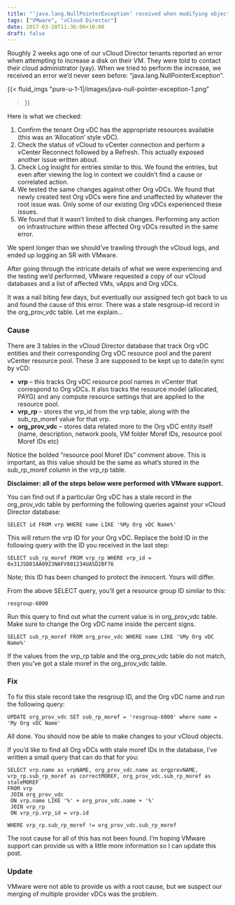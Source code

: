 ```yaml
---
title: "‘java.lang.NullPointerException’ received when modifying objects in vCloud Director"
tags: ["VMware", "vCloud Director"]
date: 2017-03-20T11:36:00+10:00
draft: false
---
```


Roughly 2 weeks ago one of our vCloud Director tenants reported an error when attempting to increase a disk on their VM. They were told to contact their cloud administrator (yay). When we tried to perform the increase, we received an error we’d never seen before: “java.lang.NullPointerException”.

{{< fluid_imgs
  "pure-u-1-1|/images/java-null-pointer-exception-1.png"
>}}

Here is what we checked:

1. Confirm the tenant Org vDC has the appropriate resources available (this was an ‘Allocation’ style vDC).
2. Check the status of vCloud to vCenter connection and perform a vCenter Reconnect followed by a Refresh. This actually exposed another issue written about.
3. Check Log Insight for entries similar to this. We found the entries, but even after viewing the log in context we couldn’t find a cause or correlated action.
4. We tested the same changes against other Org vDCs. We found that newly created test Org vDCs were fine and unaffected by whatever the root issue was. Only some of our existing Org vDCs experienced these issues.
5. We found that it wasn’t limited to disk changes. Performing any action on infrastructure within these affected Org vDCs resulted in the same error.

We spent longer than we should’ve trawling through the vCloud logs, and ended up logging an SR with VMware.

After going through the intricate details of what we were experiencing and the testing we’d performed, VMware requested a copy of our vCloud databases and a list of affected VMs, vApps and Org vDCs.

It was a nail biting few days, but eventually our assigned tech got back to us and found the cause of this error. There was a stale resgroup-id record in the org_prov_vdc table. Let me explain…

### Cause

There are 3 tables in the vCloud Director database that track Org vDC entities and their corresponding Org vDC resource pool and the parent vCenter resource pool. These 3 are supposed to be kept up to date/in sync by vCD:

* __vrp__ – this tracks Org vDC resource pool names in vCenter that correspond to Org vDCs. It also tracks the resource model (allocated, PAYG) and any compute resource settings that are applied to the resource pool.
* __vrp_rp__ – stores the vrp_id from the vrp table, along with the sub_rp_moref value for that vrp.
* __org_prov_vdc__ – stores data related more to the Org vDC entity itself (name, description, network pools, VM folder Moref IDs, resource pool Moref IDs etc)

Notice the bolded “resource pool Moref IDs” comment above. This is important, as this value should be the same as what’s stored in the sub_rp_moref column in the vrp_rp table.

__Disclaimer: all of the steps below were performed with VMware support.__

You can find out if a particular Org vDC has a stale record in the org_prov_vdc table by performing the following queries against your vCloud Director database:

```
SELECT id FROM vrp WHERE name LIKE '%My Org vDC Name%'
```

This will return the vrp ID for your Org vDC. Replace the bold ID in the following query with the ID you received in the last step:

```
SELECT sub_rp_moref FROM vrp_rp WHERE vrp_id = 0x31JSD81AA0923NAFV801234UASD2BF76
```

Note; this ID has been changed to protect the innocent. Yours will differ.

From the above SELECT query, you’ll get a resource group ID similar to this:

```
resgroup-6000
```

Run this query to find out what the current value is in org_prov_vdc table. Make sure to change the Org vDC name inside the percent signs.

```
SELECT sub_rp_moref FROM org_prov_vdc WHERE name LIKE '%My Org vDC Name%'
```

If the values from the vrp_rp table and the org_prov_vdc table do not match, then you’ve got a stale moref in the org_prov_vdc table.

### Fix

To fix this stale record take the resgroup ID, and the Org vDC name and run the following query:

```
UPDATE org_prov_vdc SET sub_rp_moref = 'resgroup-6000' where name = 'My Org vDC Name'
```

All done. You should now be able to make changes to your vCloud objects.

If you’d like to find all Org vDCs with stale moref IDs in the database, I’ve written a small query that can do that for you:

```
SELECT vrp.name as vrpNAME, org_prov_vdc.name as orgprovNAME, vrp_rp.sub_rp_moref as correctMOREF, org_prov_vdc.sub_rp_moref as staleMOREF
FROM vrp
 JOIN org_prov_vdc
 ON vrp.name LIKE '%' + org_prov_vdc.name + '%'
 JOIN vrp_rp
 ON vrp_rp.vrp_id = vrp.id
 
WHERE vrp_rp.sub_rp_moref != org_prov_vdc.sub_rp_moref
```
 
The root cause for all of this has not been found. I’m hoping VMware support can provide us with a little more information so I can update this post.

### Update
VMware were not able to provide us with a root cause, but we suspect our merging of multiple provider vDCs was the problem.